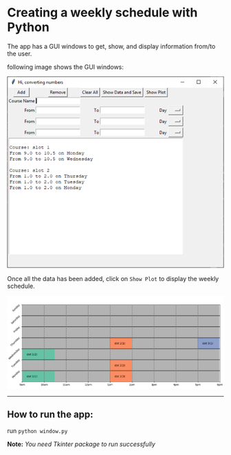 # Creating a weekly schedule with Python

The app has a GUI windows to get, show, and display information from/to the user.

following image shows the GUI windows:

![alt text](img1.PNG)

Once all the data has been added, click on `Show Plot` to display the weekly schedule.

![alt text](img2.PNG)

---

## How to run the app:
run `python window.py`

**Note:**
*You need Tkinter package to run successfully*
